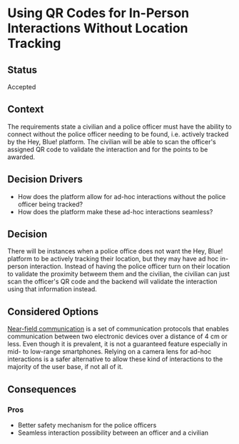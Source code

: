 # Using QR Codes for In-Person Interactions Without Location Tracking

## Status
Accepted

## Context
The requirements state a civilian and a police officer must have the ability to connect without the police officer needing to be found, i.e. actively tracked by the Hey, Blue! platform. The civilian will be able to scan the officer's assigned QR code to validate the interaction and for the points to be awarded.

## Decision Drivers
- How does the platform allow for ad-hoc interactions without the police officer being tracked?
- How does the platform make these ad-hoc interactions seamless?

## Decision
There will be instances when a police office does not want the Hey, Blue! platform to be actively tracking their location, but they may have ad hoc in-person interaction. Instead of having the police officer turn on their location to validate the proximity betweem them and the civilian, the civilian can just scan the officer's QR code and the backend will validate the interaction using that information instead.

## Considered Options
[Near-field communication](https://en.wikipedia.org/wiki/Near-field_communication) is a set of communication protocols that enables communication between two electronic devices over a distance of 4 cm or less. Even though it is prevalent, it is not a guaranteed feature especially in mid- to low-range smartphones. Relying on a camera lens for ad-hoc interactions is a safer alternative to allow these kind of interactions to the majority of the user base, if not all of it.

## Consequences

### Pros
- Better safety mechanism for the police officers
- Seamless interaction possibility between an officer and a civilian
